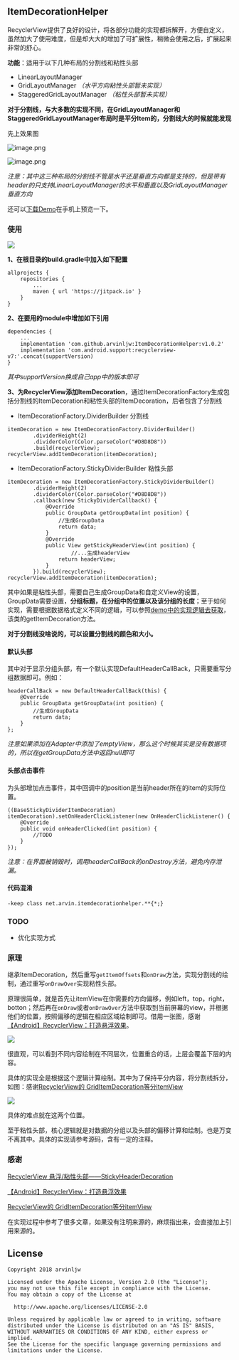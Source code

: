 ## ItemDecorationHelper

RecyclerView提供了良好的设计，将各部分功能的实现都拆解开，方便自定义，虽然加大了使用难度，但是却大大的增加了可扩展性，稍微会使用之后，扩展起来非常的舒心。

**功能**：适用于以下几种布局的分割线和粘性头部

* LinearLayoutManager
* GridLayoutManager *（水平方向粘性头部暂未实现）*
* StaggeredGridLayoutManager *（粘性头部暂未实现）*

**对于分割线，与大多数的实现不同，在GridLayoutManager和StaggeredGridLayoutManager布局时是平分Item的，分割线大的时候就能发现**

先上效果图

![image.png](https://upload-images.jianshu.io/upload_images/3157525-f3d66efc623b2a4b.png?imageMogr2/auto-orient/strip%7CimageView2/2/w/1240)

![image.png](https://upload-images.jianshu.io/upload_images/3157525-01f96bddaf73b96e.png?imageMogr2/auto-orient/strip%7CimageView2/2/w/1240)

*注意：其中这三种布局的分割线不管是水平还是垂直方向都是支持的，但是带有header的只支持LinearLayoutManager的水平和垂直以及GridLayoutManager垂直方向*

还可以[下载Demo](https://github.com/arvinljw/ItemDecorationHelper/tree/master/app/Demo.apk)在手机上预览一下。

### 使用

[![](https://jitpack.io/v/arvinljw/ItemDecorationHelper.svg)](https://jitpack.io/#arvinljw/ItemDecorationHelper)

**1、在根目录的build.gradle中加入如下配置**

```
allprojects {
    repositories {
        ...
        maven { url 'https://jitpack.io' }
    }
}
```

**2、在要用的module中增加如下引用**

```
dependencies {
    ...
    implementation 'com.github.arvinljw:ItemDecorationHelper:v1.0.2'
    implementation 'com.android.support:recyclerview-v7:'.concat(supportVersion)
}
```

*其中supportVersion换成自己app中的版本即可*

**3、为RecyclerView添加ItemDecoration**，通过ItemDecorationFactory生成包括分割线的ItemDecoration和粘性头部的ItemDecoration，后者包含了分割线

* ItemDecorationFactory.DividerBuilder 分割线

```
itemDecoration = new ItemDecorationFactory.DividerBuilder()
        .dividerHeight(2)
        .dividerColor(Color.parseColor("#D8D8D8"))
        .build(recyclerView);
recyclerView.addItemDecoration(itemDecoration);
```

* ItemDecorationFactory.StickyDividerBuilder 粘性头部

```
itemDecoration = new ItemDecorationFactory.StickyDividerBuilder()
        .dividerHeight(2)
        .dividerColor(Color.parseColor("#D8D8D8"))
        .callback(new StickyDividerCallback() {
            @Override
            public GroupData getGroupData(int position) {
                //生成GroupData
                return data;
            }
            @Override
            public View getStickyHeaderView(int position) {
					//...生成headerView
                return headerView;
            }
        }).build(recyclerView);
recyclerView.addItemDecoration(itemDecoration);
```

其中如果是粘性头部，需要自己生成GroupData和自定义View的设置，GroupData需要设置，**分组标题，在分组中的位置以及该分组的长度**；至于如何实现，需要根据数据格式定义不同的逻辑，可以参照[demo中的实现逻辑去获取](https://github.com/arvinljw/ItemDecorationHelper/blob/master/app/src/main/java/net/arvin/itemdecorationhelper/sample/LinearActivity.java)，该类的getItemDecoration方法。

**对于分割线没啥说的，可以设置分割线的颜色和大小。**

#### 默认头部

其中对于显示分组头部，有一个默认实现DefaultHeaderCallBack，只需要重写分组数据即可。例如：

```
headerCallBack = new DefaultHeaderCallBack(this) {
    @Override
    public GroupData getGroupData(int position) {
        //生成GroupData
        return data;
    }
};
```

*注意如果添加在Adapter中添加了emptyView，那么这个时候其实是没有数据项的，所以在getGroupData方法中返回null即可*

#### 头部点击事件

为头部增加点击事件，其中回调中的position是当前header所在的item的实际位置。

```
((BaseStickyDividerItemDecoration) itemDecoration).setOnHeaderClickListener(new OnHeaderClickListener() {
    @Override
    public void onHeaderClicked(int position) {
        //TODO
    }
});
```

*注意：在界面被销毁时，调用headerCallBack的onDestroy方法，避免内存泄漏。*

#### 代码混淆

```
-keep class net.arvin.itemdecorationhelper.**{*;}
```

### TODO

* 优化实现方式

### 原理

继承ItemDecoration，然后重写`getItemOffsets`和`onDraw`方法，实现分割线的绘制，通过重写`onDrawOver`实现粘性头部。

原理很简单，就是首先让itemView在你需要的方向偏移，例如left，top，right，botton；然后再在`onDraw`或者`onDrawOver`方法中获取到当前屏幕的view，并根据他们的位置，按照偏移的逻辑在相应区域绘制即可。借用一张图，感谢[【Android】RecyclerView：打造悬浮效果](https://www.jianshu.com/p/b335b620af39)。

![](https://upload-images.jianshu.io/upload_images/1638147-9e8a8158237c005c.png?imageMogr2/auto-orient/strip%7CimageView2/2/w/548)

很直观，可以看到不同内容绘制在不同层次，位置重合的话，上层会覆盖下层的内容。

具体的实现全是根据这个逻辑计算绘制。其中为了保持平分内容，将分割线拆分，如图：感谢[RecyclerView的 GridItemDecoration等分itemView](https://blog.csdn.net/qq_27192795/article/details/80563487)

![](https://upload-images.jianshu.io/upload_images/3157525-0c77a946eb7278c6.png?imageMogr2/auto-orient/strip%7CimageView2/2/w/1240)

具体的难点就在这两个位置。

至于粘性头部，核心逻辑就是对数据的分组以及头部的偏移计算和绘制。也是万变不离其中。具体的实现请参考源码，含有一定的注释。

### 感谢

[RecyclerView 悬浮/粘性头部——StickyHeaderDecoration](https://blog.csdn.net/qian520ao/article/details/76167193)

[【Android】RecyclerView：打造悬浮效果](https://www.jianshu.com/p/b335b620af39)

[RecyclerView的 GridItemDecoration等分itemView](https://blog.csdn.net/qq_27192795/article/details/80563487)

在实现过程中参考了很多文章，如果没有注明来源的，麻烦指出来，会直接加上引用来源的。

## License

```
Copyright 2018 arvinljw

Licensed under the Apache License, Version 2.0 (the "License");
you may not use this file except in compliance with the License.
You may obtain a copy of the License at

  http://www.apache.org/licenses/LICENSE-2.0

Unless required by applicable law or agreed to in writing, software
distributed under the License is distributed on an "AS IS" BASIS,
WITHOUT WARRANTIES OR CONDITIONS OF ANY KIND, either express or implied.
See the License for the specific language governing permissions and
limitations under the License.